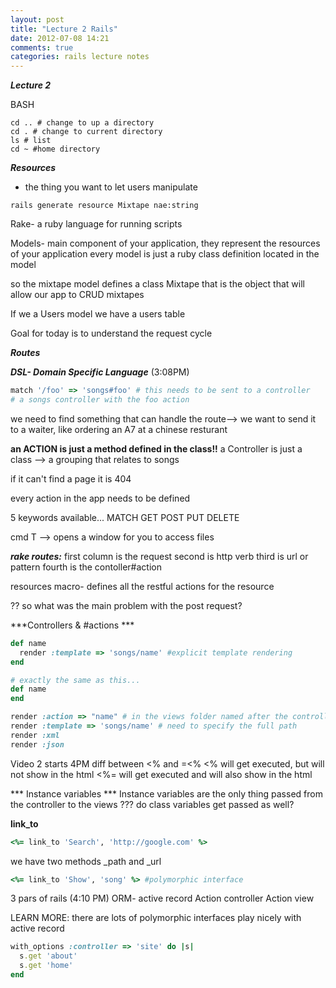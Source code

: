```yaml
---
layout: post
title: "Lecture 2 Rails"
date: 2012-07-08 14:21
comments: true
categories: rails lecture notes
---
```


***Lecture 2***

BASH
```
cd .. # change to up a directory
cd . # change to current directory
ls # list
cd ~ #home directory
```

___Resources___
- the thing you want to let users manipulate
```
rails generate resource Mixtape nae:string
```

Rake-
a ruby language for running scripts

Models-
main component of your application, they represent the resources of your application
every model is just a ruby class definition located in the model

so the mixtape model defines a class Mixtape that is the object that will allow our app to CRUD mixtapes

If we a Users model we have a users table

Goal for today is to understand the request cycle

***Routes***

***DSL- Domain Specific Language*** (3:08PM)
``` ruby
match '/foo' => 'songs#foo' # this needs to be sent to a controller
# a songs controller with the foo action
```
we need to find something that can handle the route--> we want to send it to a waiter, like ordering an A7 at a chinese resturant

**an ACTION is just a method defined in the class!!**
a Controller is just a class --> a grouping that relates to songs

if it can't find a page it is 404

every action in the app needs to be defined

5 keywords available...
MATCH
GET
POST 
PUT
DELETE

cmd T --> opens a window for you to access files

***rake routes:***
first column is the request
second is http verb
third is url or pattern
fourth is the contoller#action

resources macro- defines all the restful actions for the resource

?? so what was the main problem with the post request?

***Controllers & \#actions ***

``` ruby e.g. of actions in the Songs controller
def name 
  render :template => 'songs/name' #explicit template rendering
end

# exactly the same as this...
def name
end
```

``` ruby Renders
render :action => "name" # in the views folder named after the controller
render :template => 'songs/name' # need to specify the full path
render :xml
render :json
```

Video 2 starts 4PM
diff between <% and =<% 
<% will get executed, but will not show in the html
<%= will get executed and will also show in the html

*** Instance variables ***
Instance variables are the only thing passed from the controller to the views
??? do class variables get passed as well?

**link_to**
``` ruby
<%= link_to 'Search', 'http://google.com' %>
```
we have two methods _path and _url

``` ruby e.g. of link_to
<%= link_to 'Show', 'song' %> #polymorphic interface 
```

3 pars of rails (4:10 PM)
ORM- active record
Action controller
Action view

LEARN MORE: there are lots of polymorphic interfaces play nicely with active record

``` ruby automatic routing with namespacing with_options
with_options :controller => 'site' do |s|
  s.get 'about'
  s.get 'home'
end
```